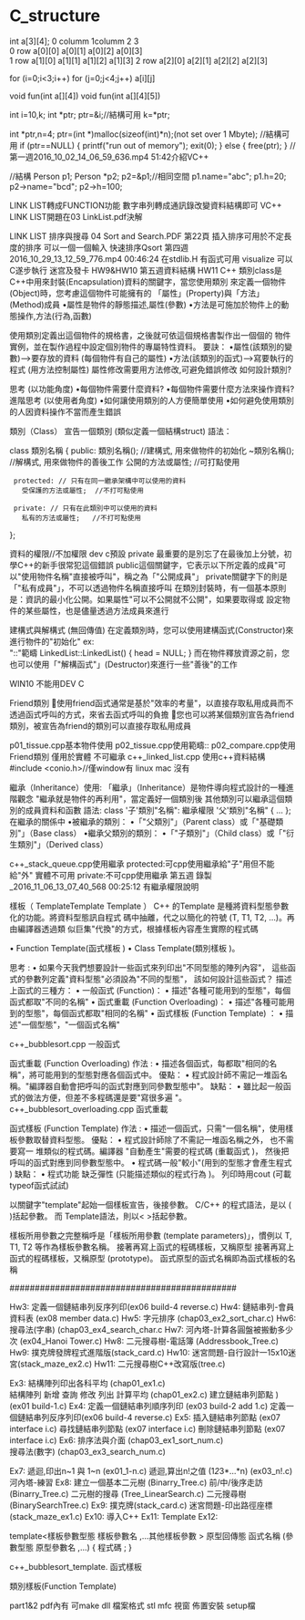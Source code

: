 # C_structure
int a[3][4];
          0 columm   1columm   2       3   
0 row    a[0][0]    a[0][1]  a[0][2]  a[0][3]  
1 row    a[1][0]    a[1][1]  a[1][2]  a[1][3]
2 row    a[2][0]    a[2][1]  a[2][2]  a[2][3]

for (i=0;i<3;i++)
 for (j=0;j<4;j++)
    a[i][j]
	
void fun(int a[][4])
void fun(int a[][4][5])

int i=10,k;
int *ptr;
ptr=&i;//結構可用
k=*ptr;

int *ptr,n=4;
ptr=(int *)malloc(sizeof(int)*n);(not set over 1 Mbyte);
//結構可用
if (ptr==NULL)
{
   printf("run out of memory");
   exit(0);
}
else
{
   free(ptr);
}
//第一週2016_10_02_14_06_59_636.mp4  51:42介紹VC++


//結構
Person p1;
Person *p2;
p2=&p1;//相同空間
p1.name="abc";
p1.h=20;
p2->name="bcd";
p2->h=100;

LINK LIST轉成FUNCTION功能
數字串列轉成通訊錄改變資料結構即可
VC++ LINK LIST開題在03 LinkList.pdf決解

LINK LIST 排序與搜尋 04 Sort and Search.PDF 第22頁
插入排序可用於不定長度的排序 可以一個一個輸入
快速排序Qsort 
第四週2016_10_29_13_12_59_776.mp4 00:46:24 在stdlib.H 有函式可用
visualize 可以C遂步執行
迷宫及發卡 HW9&HW10
第五週資料結構 HW11
C++
類別class是C++中用來封裝(Encapsulation)資料的關鍵字，當您使用類別
來定義一個物件(Object)時，您考慮這個物件可能擁有的
「屬性」(Property)與「方法」(Method)成員
•屬性是物件的靜態描述,屬性(參數)
•方法是可施加於物件上的動態操作,方法(行為,函數)

使用類別定義出這個物件的規格書，之後就可依這個規格書製作出一個個的
物件實例，並在製作過程中設定個別物件的專屬特性資料。
要訣：
•屬性(該類別的變數)-->要存放的資料 (每個物件有自己的屬性)
•方法(該類別的函式)-->寫要執行的程式 (用方法控制屬性)
屬性修改需要用方法修改,可避免錯誤修改
如何設計類別?

思考 (以功能角度)
•每個物件需要什麼資料?
•每個物件需要什麼方法來操作資料?
進階思考 (以使用者角度)
•如何讓使用類別的人方便簡單使用
•如何避免使用類別的人因資料操作不當而產生錯誤

類別（Class）
宣告一個類別 (類似定義一個結構struct)
語法：

class 類別名稱 
{ 
     public: 
      類別名稱(); //建構式, 用來做物件的初始化 
      ~類別名稱(); //解構式, 用來做物件的善後工作 
      公開的方法或屬性; //可打點使用

     protected: // 只有在同一繼承架構中可以使用的資料 
       受保護的方法或屬性;  //不打可點使用
     
     private: // 只有在此類別中可以使用的資料 
       私有的方法或屬性;   //不打可點使用
};

資料的權限//不加權限 dev c預設 private
最重要的是別忘了在最後加上分號，初學C++的新手很常犯這個錯誤
public這個關鍵字，它表示以下所定義的成員"可以"使用物件名稱"直接被呼叫"，稱之為「"公開成員"」
private關鍵字下的則是「"私有成員"」，不可以透過物件名稱直接呼叫
在類別封裝時，有一個基本原則是：資訊的最小化公開。如果屬性"可以不公開就不公開"，如果要取得或
設定物件的某些屬性，也是儘量透過方法成員來進行

建構式與解構式 (無回傳值)
在定義類別時，您可以使用建構函式(Constructor)來進行物件的"初始化"
ex:  
"::"範疇
LinkedList::LinkedList()
{
head = NULL;
}
而在物件釋放資源之前，您也可以使用「"解構函式"」(Destructor)來進行一些"善後"的工作

WIN10 不能用DEV C

Friend類別
使用friend函式通常是基於"效率的考量"，以直接存取私用成員而不透過函式呼叫的方式，來省去函式呼叫的負擔
您也可以將某個類別宣告為friend類別，被宣告為friend的類別可以直接存取私用成員

p01_tissue.cpp基本物件使用
p02_tissue.cpp使用範疇::
p02_compare.cpp使用Friend類別 僅用於實體 不可繼承
c++_linked_list.cpp 使用c++資料結構
#include <conio.h>//僅window有 linux mac 沒有


繼承（Inheritance）使用:
「繼承」（Inheritance）是物件導向程式設計的一種進階觀念
"繼承就是物件的再利用"，當定義好一個類別後
其他類別可以繼承這個類別的成員資料和函數
語法:
class '子'類別"名稱": 繼承權限 '父'類別"名稱"
{
…
};
在繼承的關係中
•被繼承的類別：
•「"父類別"」（Parent class）或「"基礎類別"」（Base class）
•繼承父類別的類別：
•「"子類別"」（Child class）或「"衍生類別"」（Derived class）

c++_stack_queue.cpp使用繼承
protected:可cpp使用繼承給"子"用但不能給"外" 實體不可用
private:不可cpp使用繼承
第五週 錄製_2016_11_06_13_07_40_568 00:25:12 有繼承權限說明


樣板（ TemplateTemplate Template ）
C++ 的Template 是種將資料型態參數化的功能。將資料型態訊自程式
碼中抽離，代之以簡化的符號 (T, T1, T2, ...)。再由編譯器透過類
似巨集"代換"的方式，根據樣板內容產生實際的程式碼

• Function Template(函式樣板 )
• Class Template(類別樣板 )。

思考 :
• 如果今天我們想要設計一些函式來列印出"不同型態的陣列內容"，
這些函式的參數列定義"資料型態"必須設為"不同的型態"，
該如何設計這些函式？
描述上函式的三種方：
• 一般函式 (Function)：
• 描述"各種可能用到的型態"，每個函式都取"不同的名稱"
• 函式重載 (Function Overloading)：
• 描述"各種可能用到的型態"，每個函式都取"相同的名稱"
• 函式樣板 (Function Template) ：
• 描述"一個型態"，"一個函式名稱"

c++_bubblesort.cpp 一般函式

函式重載 (Function Overloading)
作法 :
• 描述各個函式，每都取"相同的名稱"，將可能用到的型態對應各個函式中。
優點：
• 程式設計師不需記一堆函名稱。"編譯器自動會把呼叫的函式對應到同參數型態中"。
缺點：
• 雖比起一般函式的做法方便，但差不多程碼還是要"寫很多遍 "。
c++_bubblesort_overloading.cpp 函式重載

函式樣板 (Function Template)
作法 :
• 描述一個函式，只需"一個名稱"，使用樣板參數取替資料型態。
優點：
• 程式設計師除了不需記一堆函名稱之外， 也不需要寫一 堆類似的程式碼。編譯器
"自動產生"需要的程式碼 (重載函式 )， 然後把呼叫的函式對應到同參數型態中。
• 程式碼一般"較小"(用到的型態才會產生程式 )
缺點：
• 程式功能 缺乏彈性 (只能描述類似的程式行為 )。
列印時用cout (可載typeof函式試試)

以關鍵字"template"起始一個樣板宣告，後接參數。  C/C++ 的程式語法，是以 ( )括起參數。
而 Template語法，則以< >括起參數。

樣板所用參數之完整稱呼是「樣板所用參數 (template parameters)」，慣例以 T, T1, T2 
等作為樣板參數名稱。
接著再寫上函式的程碼樣板，又稱原型 接著再寫上函式的程碼樣板，又稱原型 (prototype)。
函式原型的函式名稱即為函式樣板的名稱


#############################################

Hw3:
定義一個鏈結串列反序列印(ex06 build-4 reverse.c)
Hw4:
鏈結串列-會員資料表 (ex08 member data.c)
Hw5:
字元排序 (chap03_ex2_sort_char.c)
Hw6:
搜尋法(字串) (chap03_ex4_search_char.c
Hw7:
河內塔-計算各圓盤被搬動多少次 (ex04_Hanoi Tower.c)
Hw8:
二元搜尋樹-電話簿 (Addressbook_Tree.c)
Hw9:
撲克牌發牌程式進階版(stack_card.c)
Hw10:
迷宮問題-自行設計一15x10迷宮(stack_maze_ex2.c)
Hw11:
二元搜尋樹C++改寫版(tree.c)

Ex3:
結構陣列印出各科平均 (chap01_ex1.c)	
結構陣列 新增 查詢 修改 列出 計算平均 (chap01_ex2.c) 
建立鏈結串列節點 )(ex01 build-1.c)
Ex4:
定義一個鏈結串列順序列印 (ex03 build-2 add 1.c) 
定義一個鏈結串列反序列印(ex06 build-4 reverse.c)
Ex5:
插入鏈結串列節點	(ex07 interface i.c) 
尋找鏈結串列節點 (ex07 interface i.c) 
刪除鏈結串列節點 (ex07 interface i.c)
Ex6:
排序法與介面 (chap03_ex1_sort_num.c)	
搜尋法(數字) (chap03_ex3_search_num.c)

Ex7:
遞迴,印出n~1 與 1~n (ex01_1-n.c) 
遞迴,算出n!之值 (1*2*3*…*n) (ex03_n!.c) 
河內塔-練習
Ex8:
建立一個基本二元樹 (Binarry_Tree.c) 
前/中/後序走訪 (Binarry_Tree.c) 
二元樹的搜尋 (Tree_LinearSearch.c) 
二元搜尋樹 (BinarySearchTree.c)
Ex9:
撲克牌(stack_card.c) 
迷宮問題-印出路徑座標(stack_maze_ex1.c)
Ex10:
導入C++
Ex11:
Template
Ex12:




template<樣板參數型態 樣板參數名 ,…其他樣板參數 >
原型回傳態 函式名稱 (參數型態 原型參數名 ,...)
{
程式碼 ;
}

c++_bubblesort_template. 函式樣板

類別樣板(Function Template)

part1&2 pdf內有
可make dll
檔案格式
stl
mfc 視窗
佈置安裝 setup檔

